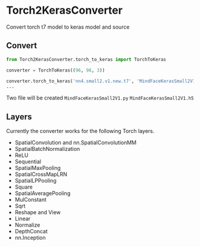 # Torch2KerasConverter
Convert torch t7 model to keras model and source

## Convert
```python
from Torch2KerasConverter.torch_to_keras import TorchToKeras

converter = TorchToKeras((96, 96, 3))

converter.torch_to_keras('nn4.small2.v1.new.t7', 'MindFaceKerasSmall2V1')
...
```
Two file will be created ```MindFaceKerasSmall2V1.py``` ```MindFaceKerasSmall2V1.h5```

## Layers
Currently the converter works for the following Torch layers.

* SpatialConvolution and nn.SpatialConvolutionMM
* SpatialBatchNormalization
* ReLU
* Sequential
* SpatialMaxPooling
* SpatialCrossMapLRN
* SpatialLPPooling
* Square
* SpatialAveragePooling
* MulConstant
* Sqrt
* Reshape and View
* Linear
* Normalize
* DepthConcat
* nn.Inception
